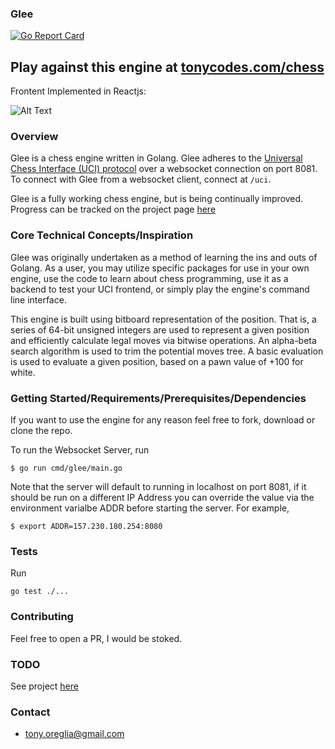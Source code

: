 ### Glee
[![Go Report Card](https://goreportcard.com/badge/github.com/tonyOreglia/glee)](https://goreportcard.com/report/github.com/tonyOreglia/glee)

## Play against this engine at [tonycodes.com/chess](https://tonycodes.com/chess)
Frontent Implemented in Reactjs:

![Alt Text](https://media.giphy.com/media/ZFoCNomY69dgvrfbNp/giphy.gif)

### Overview 
Glee is a chess engine written in Golang. Glee adheres to the [Universal Chess Interface (UCI) protocol](https://en.wikipedia.org/wiki/Universal_Chess_Interface) over a websocket connection on port 8081. To connect with Glee from a websocket client, connect at `/uci`. 

Glee is a fully working chess engine, but is being continually improved. Progress can be tracked on the project page [here](https://github.com/users/tonyOreglia/projects/2) 


### Core Technical Concepts/Inspiration

Glee was originally undertaken as a method of learning the ins and outs of Golang. As a user, you may utilize specific packages for use in your own engine, use the code to learn about chess programming, use it as a backend to test your UCI frontend, or simply play the engine's command line interface. 

This engine is built using bitboard representation of the position. That is, a series of 64-bit unsigned integers are used to represent a given position and efficiently calculate legal moves via bitwise operations. 
An alpha-beta search algorithm is used to trim the potential moves tree.
A basic evaluation is used to evaluate a given position, based on a pawn value of +100 for white. 


### Getting Started/Requirements/Prerequisites/Dependencies
If you want to use the engine for any reason feel free to fork, download or clone the repo. 

To run the Websocket Server, run 
```
$ go run cmd/glee/main.go 
```

Note that the server will default to running in localhost on port 8081, if it should be run on a different IP Address you can override the value via the environment varialbe ADDR before starting the server. For example, 
```
$ export ADDR=157.230.180.254:8080
```

### Tests
Run 
```
go test ./...
```

### Contributing
Feel free to open a PR, I would be stoked. 

### TODO
See project [here](https://github.com/users/tonyOreglia/projects/2)

### Contact
- tony.oreglia@gmail.com
